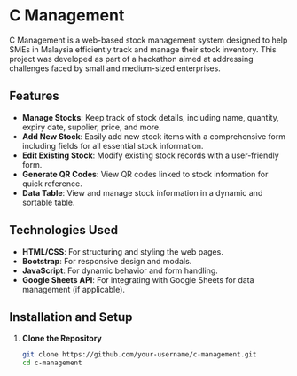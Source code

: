# C Management

C Management is a web-based stock management system designed to help SMEs in Malaysia efficiently track and manage their stock inventory. This project was developed as part of a hackathon aimed at addressing challenges faced by small and medium-sized enterprises.

## Features

- **Manage Stocks**: Keep track of stock details, including name, quantity, expiry date, supplier, price, and more.
- **Add New Stock**: Easily add new stock items with a comprehensive form including fields for all essential stock information.
- **Edit Existing Stock**: Modify existing stock records with a user-friendly form.
- **Generate QR Codes**: View QR codes linked to stock information for quick reference.
- **Data Table**: View and manage stock information in a dynamic and sortable table.

## Technologies Used

- **HTML/CSS**: For structuring and styling the web pages.
- **Bootstrap**: For responsive design and modals.
- **JavaScript**: For dynamic behavior and form handling.
- **Google Sheets API**: For integrating with Google Sheets for data management (if applicable).

## Installation and Setup

1. **Clone the Repository**

   ```bash
   git clone https://github.com/your-username/c-management.git
   cd c-management
